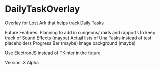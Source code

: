 # DailyTaskOverlay
Overlay for Lost Ark that helps track Daily Tasks

Future Features:
Planning to add in dungeons/ raids and rapports to keep track of
Sound Effects (maybe)
Actual lists of Una Tasks instead of test placeholders
Progress Bar (maybe)
Image background (maybe)

Use ElectronJS instead of TKinter in the future


Version .3 Alpha